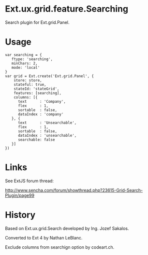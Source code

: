 Ext.ux.grid.feature.Searching
=============================

Search plugin for Ext.grid.Panel.


Usage
=====

```
var searching = {
   ftype: 'searching',
   minChars: 2,
   mode: 'local'
}
var grid = Ext.create('Ext.grid.Panel', {
    store: store,
    stateful: true,
    stateId: 'stateGrid',
	features: [searching],
    columns: [{
      text      : 'Company',
      flex      : 1,
      sortable  : false,
      dataIndex : 'company'
   }, {
      text      : 'Unsearchable',
      flex      : 1,
      sortable  : false,
      dataIndex : 'unsearchable',
      searchable: false
   }]
})
```


Links
=====
See ExtJS forum thread:

  http://www.sencha.com/forum/showthread.php?23615-Grid-Search-Plugin/page99


History
=======
Based on Ext.ux.grid.Search developed by Ing. Jozef Sakalos.

Converted to Ext 4 by Nathan LeBlanc.

Exclude columns from searchign option by codeart.ch.

